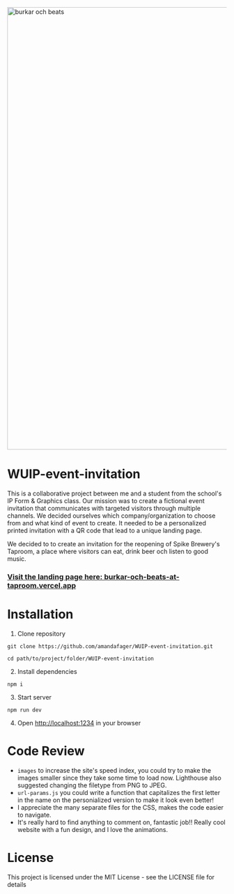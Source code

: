 <img width="1016" alt="burkar och beats" src="https://user-images.githubusercontent.com/70512941/121526525-be333a00-c9f9-11eb-9981-acbb3b365448.png">

# WUIP-event-invitation

This is a collaborative project between me and a student from the school's IP Form & Graphics class. Our mission was to create a fictional event invitation that communicates with targeted visitors through multiple channels. We decided ourselves which company/organization to choose from and what kind of event to create. It needed to be a personalized printed invitation with a QR code that lead to a unique landing page.

We decided to to create an invitation for the reopening of Spike Brewery's Taproom, a place where visitors can eat, drink beer och listen to good music.

### [Visit the landing page here: burkar-och-beats-at-taproom.vercel.app](https://burkar-och-beats-at-taproom.vercel.app/)

# Installation

1. Clone repository

```
git clone https://github.com/amandafager/WUIP-event-invitation.git
```

```
cd path/to/project/folder/WUIP-event-invitation
```

2. Install dependencies

```
npm i
```

3. Start server

```
npm run dev
```

4. Open [http://localhost:1234](http://localhost:1234) in your browser

# Code Review

- `images` to increase the site's speed index, you could try to make the images smaller since they take some time to load now. Lighthouse also suggested changing the filetype from PNG to JPEG.
- `url-params.js` you could write a function that capitalizes the first letter in the name on the personialized version to make it look even better!
- I appreciate the many separate files for the CSS, makes the code easier to navigate.
- It's really hard to find anything to comment on, fantastic job!! Really cool website with a fun design, and I love the animations.

# License

This project is licensed under the MIT License - see the LICENSE file for details
